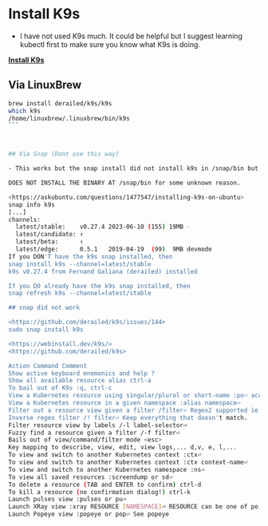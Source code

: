 # Install K9s

- I have not used K9s much.  It could be helpful but I suggest learning kubectl first to make sure you know what K9s is doing.

**[Install K9s](https://k9scli.io/topics/install/)**

## Via LinuxBrew

````bash
brew install derailed/k9s/k9s
which k9s
/home/linuxbrew/.linuxbrew/bin/k9s
```



## Via Snap (Dont use this way)

- This works but the snap install did not install k9s in /snap/bin but it did install config files in /var/snap/k9s

DOES NOT INSTALL THE BINARY AT /snap/bin for some unknown reason.

<https://askubuntu.com/questions/1477547/installing-k9s-on-ubuntu>
snap info k9s
[...]
channels:
  latest/stable:    v0.27.4 2023-06-10 (155) 19MB -
  latest/candidate: ↑
  latest/beta:      ↑
  latest/edge:      0.5.1   2019-04-19  (99)  9MB devmode
If you DON'T have the k9s snap installed, then
snap install k9s --channel=latest/stable
k9s v0.27.4 from Fernand Galiana (derailed) installed

If you DO already have the k9s snap installed, then
snap refresh k9s --channel=latest/stable

## snap did not work

<https://github.com/derailed/k9s/issues/144>
sudo snap install k9s

<https://webinstall.dev/k9s/>
<https://github.com/derailed/k9s>

Action Command Comment
Show active keyboard mnemonics and help ?
Show all available resource alias ctrl-a
To bail out of K9s :q, ctrl-c
View a Kubernetes resource using singular/plural or short-name :po⏎ accepts singular, plural, short-name or alias ie pod or pods
View a Kubernetes resource in a given namespace :alias namespace⏎
Filter out a resource view given a filter /filter⏎ Regex2 supported ie `fred
Inverse regex filter /! filter⏎ Keep everything that doesn't match.
Filter resource view by labels /-l label-selector⏎
Fuzzy find a resource given a filter /-f filter⏎
Bails out of view/command/filter mode <esc>
Key mapping to describe, view, edit, view logs,... d,v, e, l,...
To view and switch to another Kubernetes context :ctx⏎
To view and switch to another Kubernetes context :ctx context-name⏎
To view and switch to another Kubernetes namespace :ns⏎
To view all saved resources :screendump or sd⏎
To delete a resource (TAB and ENTER to confirm) ctrl-d
To kill a resource (no confirmation dialog!) ctrl-k
Launch pulses view :pulses or pu⏎
Launch XRay view :xray RESOURCE [NAMESPACE]⏎ RESOURCE can be one of po, svc, dp, rs, sts, ds, NAMESPACE is optional
Launch Popeye view :popeye or pop⏎ See popeye
